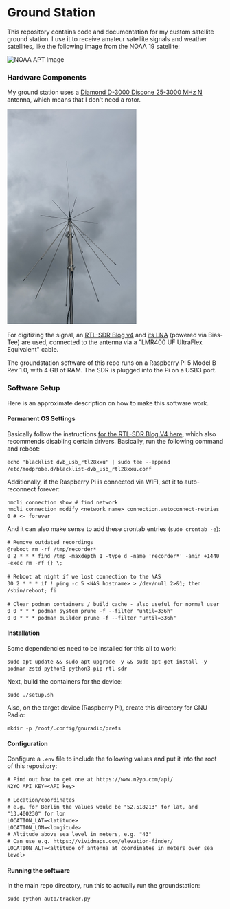 # Ground Station
This repository contains code and documentation for my custom satellite ground station. I use it to receive amateur satellite signals and weather satellites, like the following image from the NOAA 19 satellite:

![NOAA APT Image](.github/img/noaa_apt.png)


### Hardware Components
My ground station uses a [Diamond D-3000 Discone 25-3000 MHz N](https://www.wimo.com/de/d-3000n) antenna, which means that I don't need a rotor.

<img src=".github/img/antenna.jpg" alt="Antenna in Action" style="max-height: 500px; height: auto;" height="500">

For digitizing the signal, an [RTL-SDR Blog v4](https://www.ebay.de/itm/276000566513) and [its LNA](https://www.ebay.de/itm/283455455676) (powered via Bias-Tee) are used, connected to the antenna via a "LMR400 UF UltraFlex Equivalent" cable.

The groundstation software of this repo runs on a Raspberry Pi 5 Model B Rev 1.0, with 4 GB of RAM. The SDR is plugged into the Pi on a USB3 port.

### Software Setup
Here is an approximate description on how to make this software work.

#### Permanent OS Settings
Basically follow the instructions [for the RTL-SDR Blog V4 here](https://www.rtl-sdr.com/V4/), which also recommends disabling certain drivers. Basically, run the following command and reboot:

```
echo 'blacklist dvb_usb_rtl28xxu' | sudo tee --append /etc/modprobe.d/blacklist-dvb_usb_rtl28xxu.conf
```

Additionally, if the Raspberry Pi is connected via WIFI, set it to auto-reconnect forever:

```
nmcli connection show # find network
nmcli connection modify <network name> connection.autoconnect-retries 0 # <- forever
```

And it can also make sense to add these crontab entries (`sudo crontab -e`):

```
# Remove outdated recordings
@reboot rm -rf /tmp/recorder*
0 2 * * * find /tmp -maxdepth 1 -type d -name 'recorder*' -amin +1440 -exec rm -rf {} \;

# Reboot at night if we lost connection to the NAS
30 2 * * * if ! ping -c 5 <NAS hostname> > /dev/null 2>&1; then /sbin/reboot; fi

# Clear podman containers / build cache - also useful for normal user
0 0 * * * podman system prune -f --filter "until=336h"
0 0 * * * podman builder prune -f --filter "until=336h"
```

#### Installation
Some dependencies need to be installed for this all to work:

```
sudo apt update && sudo apt upgrade -y && sudo apt-get install -y podman zstd python3 python3-pip rtl-sdr
```

Next, build the containers for the device:

```
sudo ./setup.sh
```

Also, on the target device (Raspberry Pi), create this directory for GNU Radio:
```
mkdir -p /root/.config/gnuradio/prefs
```

#### Configuration

Configure a `.env` file to include the following values and put it into the root of this repository:

```
# Find out how to get one at https://www.n2yo.com/api/
N2YO_API_KEY=<API key>

# Location/coordinates
# e.g. for Berlin the values would be "52.518213" for lat, and "13.400230" for lon
LOCATION_LAT=<latitude>
LOCATION_LON=<longitude>
# Altitude above sea level in meters, e.g. "43"
# Can use e.g. https://vividmaps.com/elevation-finder/
LOCATION_ALT=<altitude of antenna at coordinates in meters over sea level>
```


#### Running the software

In the main repo directory, run this to actually run the groundstation:

```
sudo python auto/tracker.py
```

